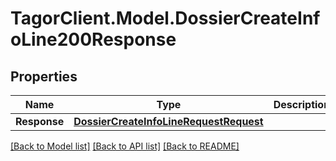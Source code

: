 # TagorClient.Model.DossierCreateInfoLine200Response

## Properties

Name | Type | Description | Notes
------------ | ------------- | ------------- | -------------
**Response** | [**DossierCreateInfoLineRequestRequest**](DossierCreateInfoLineRequestRequest.md) |  | [optional] 

[[Back to Model list]](../README.md#documentation-for-models) [[Back to API list]](../README.md#documentation-for-api-endpoints) [[Back to README]](../README.md)

